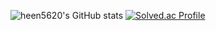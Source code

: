 ![heen5620's GitHub stats](https://github-readme-stats.vercel.app/api?username=heen5620&show_icons=true&theme=cobalt)
[![Solved.ac Profile](http://mazassumnida.wtf/api/generate_badge?boj=heen5620)](https://solved.ac/heen5620)
